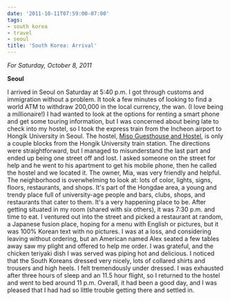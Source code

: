 ```yaml
---
date: '2011-10-11T07:59:00-07:00'
tags:
- south korea
- travel
- seoul
title: 'South Korea: Arrival'
---
```


*For Saturday, October 8, 2011*

**Seoul**

I arrived in Seoul on Saturday at 5:40 p.m. I got through customs and immigration without a problem. It took a few minutes of looking to find a world ATM to withdraw 200,000 in the local currency, the wan. (I love being a millionaire!) I had wanted to look at the options for renting a smart phone and get some touring information, but I was concerned about being late to check into my hostel, so I took the express train from the Incheon airport to Hongik University in Seoul. The hostel, [Miso Guesthouse and Hostel](https://www.hostelworld.com/st/hostels/p/48740/miso-guesthouse-and-hostel/), is only a couple blocks from the Hongik University train station. The directions were straightforward, but I managed to misunderstand the last part and ended up being one street off and lost. I asked someone on the street for help and he went to his apartment to get his mobile phone, then he called the hostel and we located it. The owner, Mia, was very friendly and helpful. The neighborhood is overwhelming to look at: lots of color, lights, signs, floors, restaurants, and shops. It's part of the Hongdae area, a young and trendy place full of university-age people and bars, clubs, shops, and restaurants that cater to them. It's a very happening place to be. After getting situated in my room (shared with six others), it was 7:30 p.m. and time to eat. I ventured out into the street and picked a restaurant at random, a Japanese fusion place, hoping for a menu with English or pictures, but it was 100% Korean text with no pictures. I was at a loss, and considering leaving without ordering, but an American named Alex seated a few tables away saw my plight and offered to help me order. I was grateful, and the chicken teriyaki dish I was served was piping hot and delicious. I noticed that the South Koreans dressed very nicely, lots of collared shirts and trousers and high heels. I felt tremendously under dressed. I was exhausted after three hours of sleep and an 11.5 hour flight, so I returned to the hostel and went to bed around 11 p.m. Overall, it had been a good day, and I was pleased that I had had so little trouble getting there and settled in.
